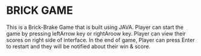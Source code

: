 <h1>BRICK GAME</h1>
<p>This is a Brick-Brake Game that is built using JAVA. Player can start the game by pressing leftArrow key or rightAroow key. Player can view their scores on right side of interface. In the end of game, Player can press Enter to restart and they will be notified about their win & score.</p>